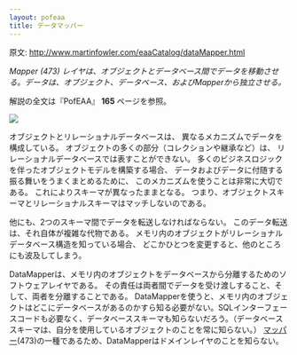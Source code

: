 ```yaml
---
layout: pofeaa
title: データマッパー
---
```


原文: <http://www.martinfowler.com/eaaCatalog/dataMapper.html>

*Mapper (473) レイヤは、オブジェクトとデータベース間でデータを移動させる。データは、オブジェクト、データベース、およびMapperから独立させる。*

解説の全文は『PofEAA』 **165** ページを参照。

![](http://www.martinfowler.com/eaaCatalog/databaseMapperSketch.gif)

オブジェクトとリレーショナルデータベースは、
異なるメカニズムでデータを構成している。
オブジェクトの多くの部分（コレクションや継承など）は、
リレーショナルデータベースでは表すことができない。
多くのビジネスロジックを伴ったオブジェクトモデルを構築する場合、
データおよびデータに付随する振る舞いをうまくまとめるために、
このメカニズムを使うことは非常に大切である。
これによりスキーマが異なったままとなる。
つまり、オブジェクトスキーマとリレーショナルスキーマはマッチしないのである。

他にも、2つのスキーマ間でデータを転送しなければならない。
このデータ転送は、それ自体が複雑な代物である。
メモリ内のオブジェクトがリレーショナルデータベース構造を知っている場合、
どこかひとつを変更すると、他のところにも波及してしまう。

DataMapperは、メモリ内のオブジェクトをデータベースから分離するためのソフトウェアレイヤである。
その責任は両者間でデータを受け渡しすること、そして、両者を分離することである。
DataMapperを使うと、メモリ内のオブジェクトはどこにデータベースがあるのかすら知る必要がない。SQLインターフェースコードも必要なく、データベーススキーマも知らないだろう。（データベーススキーマは、自分を使用しているオブジェクトのことを常に知らない。）
[マッパー](../Mapper)(473)の一種であるため、DataMapperはドメインレイヤのことを知らない。
